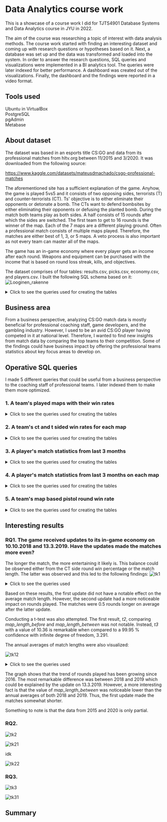# Data Analytics course work
This is a showcase of a course work I did for TJTS4901 Database Systems and Data Analytics course in JYU in 2022.

The aim of the course was researching a topic of interest with data analysis methods. The course work started with finding an interesting dataset and coming up with research questions or hypotheses based on it. Next, a database was set up and the data was transformed and loaded into the system. In order to answer the research questions, SQL queries and visualizations were implemented in a BI analytics tool. The queries were later indexed for better performance. A dashboard was created out of the visualizations. Finally, the dashboard and the findings were reported in a video format.

## Tools used
Ubuntu in VirtualBox  
PostgreSQL  
pgAdmin  
Metabase  

## About dataset
The dataset was based in an esports title CS:GO and data from its professional matches from hltv.org between 11/2015 and 3/2020. It was downloaded from the following source:

https://www.kaggle.com/datasets/mateusdmachado/csgo-professional-matches

The aforementioned site has a sufficient explanation of the game. Anyhow, the game is played 5vs5 and it consists of two opposing sides, terrorists (T) and counter-terrorists (CT). Ts' objective is to either eliminate their opponents or detonate a bomb. The CTs want to defend bombsites by either eliminating their opponents or defusing the planted bomb. During the match both teams play as both sides. A half consists of 15 rounds after which the sides are switched. The first team to get to 16 rounds is the winner of the map. Each of the 7 maps are a different playing ground. Often a professional match consists of multiple maps played. Therefore, the matches are either best of 1, 3, or 5 maps. A veto process is also important as not every team can master all of the maps. 

The game has an in-game economy where every player gets an income after each round. Weapons and equipment can be purchased with the income that is based on round loss streak, kills, and objectives.

The dataset comprises of four tables: results.csv, picks.csv, economy.csv, and players.csv. I built the following SQL schema based on it:  
![Looginen_rakenne](https://github.com/user-attachments/assets/c02511a9-38d4-4cbc-a29f-8379ea65afb5)


<details>
<summary>Click to see the queries used for creating the tables</summary>

```
code
```
</details>

## Business area

From a business perspective, analyzing CS:GO match data is mostly beneficial for professional coaching staff, game developers, and the gambling industry. However, I used to be an avid CS:GO player having competed in it at national level. Therefore, I wanted to find new insights from match data by comparing the top teams to their competition. Some of the findings could have business impact by offering the professional teams statistics about key focus areas to develop on.

## Operative SQL queries
I made 5 different queries that could be useful from a business perspective to the coaching staff of professional teams. I later indexed them to make them more optimized.

### 1. A team's played maps with their win rates
<details>
<summary>Click to see the queries used for creating the tables</summary>

```
code
```
</details>


### 2. A team's ct and t sided win rates for each map
<details>
<summary>Click to see the queries used for creating the tables</summary>

```
code
```
</details>

### 3. A player's match statistics from last 3 months
<details>
<summary>Click to see the queries used for creating the tables</summary>

```
code
```
</details>

### 4. A player's match statistics from last 3 months on each map
<details>
<summary>Click to see the queries used for creating the tables</summary>

```
code
```
</details>

### 5. A team's map based pistol round win rate
<details>
<summary>Click to see the queries used for creating the tables</summary>

```
code
```
</details>

## Interesting results

### RQ1. The game received updates to its in-game economy on 10.10.2018 and 13.3.2019. Have the updates made the matches more even?

The longer the match, the more entertaining it likely is. This balance could be observed either from the CT side round win percentage or the match length. The latter was observed and this led to the following findings:
![tk1](https://github.com/user-attachments/assets/32a75c4b-5eb2-470e-bf57-3722f2c910b4)

<details>

<summary>Click to see the queries used</summary>

```
code
```
</details>

Based on these results, the first update did not have a notable effect on the average match length. However, the second update had a more noticeable impact on rounds played. The matches were 0.5 rounds longer on average after the latter update. 

Conducting a t-test was also attempted. The first result, _t2_, comparing _map_length_before_ and _map_length_between_ was not notable. Instead, _t3_ with a value of 10.36 is remarkable when compared to a 99.95 % confidence with infinite degree of freedom, 3.291.

The annual averages of match lengths were also visualized:

![tk12](https://github.com/user-attachments/assets/43796993-0c46-4bf8-84b2-3bcdc54fb096)



<details>

<summary>Click to see the queries used</summary>

```
code
```
</details>

The graph shows that the trend of rounds played has been growing since 2016. The most remarkable difference was between 2018 and 2019 which could be explained by the update on 13.3.2019. However, a more interesting fact is that the value of _map_length_between_ was noticeable lower than the annual averages of both 2018 and 2019. Thus, the first update made the matches somewhat shorter. 

Something to note is that the data from 2015 and 2020 is only partial.

### RQ2.

![tk2](https://github.com/user-attachments/assets/fd83a814-346f-4a6c-abc4-6a46d07dd002)


![tk21](https://github.com/user-attachments/assets/2297e6bc-0e7a-4a1c-b778-53d61aae3282)

idk

![tk22](https://github.com/user-attachments/assets/6188766a-530c-4b14-9766-b5ca73431905)



### RQ3. 

![tk3](https://github.com/user-attachments/assets/dbd1552d-5e35-4b1a-b42b-57894eb1d9a6)

![tk31](https://github.com/user-attachments/assets/fea4b4b1-2fd1-4e2a-b068-42a33c2cbb9f)


## Summary
